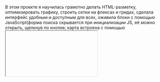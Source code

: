 В этом проекте я научилась грамотно делать HTML-разметку, оптимизировать графику, строить сетки на флексах и гридах, сделала интерфейс удобным и доступным для всех, оживила блоки с помощью JavaScript(форма поиска скрывается при инициализации JS, её можно открыть, щелкнув по кнопке; карта встроена с помощью <iframe>). Элементы страниц соответствуют макету по Pixel Perfect. 
